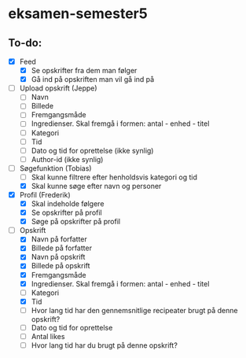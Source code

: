 # eksamen-semester5

## To-do:

- [x] Feed
  - [x] Se opskrifter fra dem man følger
  - [x] Gå ind på opskriften man vil gå ind på
- [ ] Upload opskrift (Jeppe)
  - [ ] Navn
  - [ ] Billede
  - [ ] Fremgangsmåde 
  - [ ] Ingredienser. Skal fremgå i formen: antal - enhed - titel
  - [ ] Kategori
  - [ ] Tid
  - [ ] Dato og tid for oprettelse (ikke synlig)
  - [ ] Author-id (ikke synlig)
- [ ] Søgefunktion (Tobias)
  - [ ] Skal kunne filtrere efter henholdsvis kategori og tid
  - [x] Skal kunne søge efter navn og personer
- [x] Profil (Frederik)
  - [x] Skal indeholde følgere
  - [x] Se opskrifter på profil
  - [x] Søge på opskrifter på profil
- [ ] Opskrift
  - [x] Navn på forfatter
  - [x] Billede på forfatter
  - [x] Navn på opskrift
  - [x] Billede på opskrift
  - [x] Fremgangsmåde
  - [x] Ingredienser. Skal fremgå i formen: antal - enhed - titel
  - [ ] Kategori
  - [x] Tid 
  - [ ] Hvor lang tid har den gennemsnitlige recipeater brugt på denne opskrift?
  - [ ] Dato og tid for oprettelse
  - [ ] Antal likes
  - [ ] Hvor lang tid har du brugt på denne opskrift?
